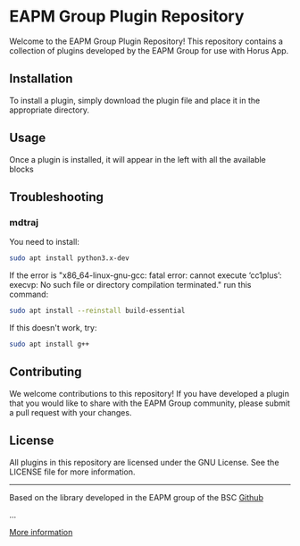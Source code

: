 # EAPM Group Plugin Repository

Welcome to the EAPM Group Plugin Repository! This repository contains a collection of plugins developed by the EAPM Group for use with Horus App.

## Installation

To install a plugin, simply download the plugin file and place it in the appropriate directory.

## Usage

Once a plugin is installed, it will appear in the left with all the available blocks

## Troubleshooting
### mdtraj

You need to install:
```bash
sudo apt install python3.x-dev
```

If the error is "x86_64-linux-gnu-gcc: fatal error: cannot execute ‘cc1plus’: execvp: No such file or directory compilation terminated." run this command:
```bash
sudo apt install --reinstall build-essential
```

If this doesn't work, try:
```bash
sudo apt install g++
```

## Contributing

We welcome contributions to this repository! If you have developed a plugin that you would like to share with the EAPM Group community, please submit a pull request with your changes.

## License

All plugins in this repository are licensed under the GNU License. See the LICENSE file for more information.


---

Based on the library developed in the EAPM group of the BSC
[Github](https://github.com/Martin-Floor/prepare_proteins)


...

[More information](https://nbdsoftware.github.io/horus/)
